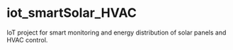 # iot_smartSolar_HVAC

IoT project for smart monitoring and energy distribution of solar panels and HVAC control.